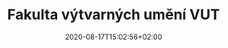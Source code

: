 ---
title: "Fakulta výtvarných umění VUT"
date: 2020-08-17T15:02:56+02:00
draft: false
url: "lokace/favu"

opening: "26.09.2020 16.00"
duration: "30.09-30.10.2020"
hours: "Úterý/Čtvrtek/Sobota 14.00-18:00"
map: "https://mapy.cz/zakladni?x=16.5922723&y=49.1981075&z=18&source=addr&id=8899132"
---